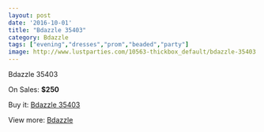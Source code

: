 ```yaml
---
layout: post
date: '2016-10-01'
title: "Bdazzle 35403"
category: Bdazzle
tags: ["evening","dresses","prom","beaded","party"]
image: http://www.lustparties.com/10563-thickbox_default/bdazzle-35403.jpg
---
```

Bdazzle 35403

On Sales: **$250**
<a href="https://www.lustparties.com/en/bdazzle/3578-bdazzle-35403.html"><amp-img layout="responsive" width="600" height="600" src="//www.lustparties.com/10563-thickbox_default/bdazzle-35403.jpg" alt="Bdazzle 35403 0" /></a>
<a href="https://www.lustparties.com/en/bdazzle/3578-bdazzle-35403.html"><amp-img layout="responsive" width="600" height="600" src="//www.lustparties.com/10564-thickbox_default/bdazzle-35403.jpg" alt="Bdazzle 35403 1" /></a>

Buy it: [Bdazzle 35403](https://www.lustparties.com/en/bdazzle/3578-bdazzle-35403.html "Bdazzle 35403")

View more: [Bdazzle](https://www.lustparties.com/en/14-bdazzle "Bdazzle")